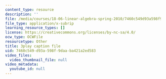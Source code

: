 ```yaml
---
content_type: resource
description: ''
file: /media/courses/18-06-linear-algebra-spring-2010/7460c549d93a598f9daaba421a2ed583_FX4C-JpTFgY.vtt
file_type: application/x-subrip
learning_resource_types: []
license: https://creativecommons.org/licenses/by-nc-sa/4.0/
ocw_type: OCWFile
resourcetype: Other
title: 3play caption file
uid: 7460c549-d93a-598f-9daa-ba421a2ed583
video_files:
  video_thumbnail_file: null
video_metadata:
  youtube_id: null
---
```

